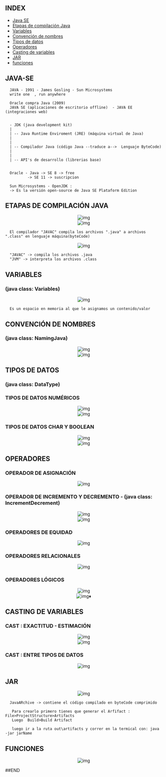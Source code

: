 ## INDEX
- [Java SE](#JAVA-SE)
- [Etapas de compilación Java](#etapas-de-compilación-java)
- [Variables](#VARIABLES)
- [Convención de nombres](#convención-de-nombres)
- [Tipos de datos](#tipos-de-datos)
- [Operadores](#operadores)
- [Casting de variables](#casting-de-variables)
- [JAR](#jar)
- [funciones](#funciones)


## JAVA-SE

      JAVA - 1991 - James Gosling - Sun Microsystems
      write one  , run anywhere

      Oracle compra Java (2009)
      JAVA SE (aplicaciones de escritorio offline)  - JAVA EE (integraciones web)


      - JDK (java development kit)
      |
      | -- Java Runtime Enviroment (JRE) (máquina virtual de Java)
      |
      |
      | -- Compilador Java (código Java --traduce a-->  Lenguaje ByteCode)
      |
      |
      | -- API's de desarrollo (librerias base)


      Oracle - Java -> SE 8 -> free
              -> SE 11 -> suscripcion

      Sun Microsystems - OpenJDK :
      -> Es la versión open-source de Java SE Plataform Edition
      
## ETAPAS DE COMPILACIÓN JAVA
<div align="center">
    <img src="./md/etapas-java.jpg" alt="img">
</div>
 
 <div align="center">
    <img src="md/etapas-javac.jpg" alt="img">
</div>

      El compilador "JAVAC" compila los archivos ".java" a archivos ".class" en lenguaje máquina(byteCode)

<div align="center">
    <img src="md/naturaleza-java.jpg" alt="img">
</div>

      "JAVAC" -> compila los archivos .java
      "JVM" -> interpreta los archivos .class

## VARIABLES
### (java class: Variables)
<div align="center">
    <img src="md/variable.jpg" alt="img">
</div>

      Es un espacio en memoria al que le asignamos un contenido/valor

## CONVENCIÓN DE NOMBRES
### (java class: NamingJava)
<div align="center">
    <img src="md/convencion-nombres.jpg" alt="img">
</div>
<div align="center">
    <img src="md/convencion-nombres-ii.jpg" alt="img">
</div> 

## TIPOS DE DATOS
### (java class: DataType)
### TIPOS DE DATOS NUMÉRICOS
<div align="center">
    <img src="md/tipos-datos-numericos.jpg" alt="img">
</div>

<div align="center">
    <img src="md/tipos-datos-numericos-ii.jpg" alt="img">
</div>

### TIPOS DE DATOS CHAR Y BOOLEAN
<div align="center">
    <img src="md/tipo-datos-char.jpg" alt="img">
</div>
<div align="center">
    <img src="md/tipo-datos-booleanos.jpg" alt="img">
</div>

## OPERADORES
### OPERADOR DE ASIGNACIÓN
<div align="center">
    <img src="md/operador-asignacion.jpg" alt="img">
</div>

### OPERADOR DE INCREMENTO Y DECREMENTO - (java class: IncrementDecrement)
<div align="center">
    <img src="md/operador-increm-decrem.jpg" alt="img">
</div>
<div align="center">
    <img src="md/operador-increm-decrem-pos-pre.jpg" alt="img">
</div>

### OPERADORES DE EQUIDAD
<div align="center">
    <img src="md/operador-equidad.jpg" alt="img">
</div>

### OPERADORES RELACIONALES
<div align="center">
    <img src="md/operador-relacional.jpg" alt="img">
</div>

### OPERADORES LÓGICOS
<div align="center">
    <img src="md/operador-logico.jpg" alt="img">
</div>
<div align="center">
    <img src="md/operador-logico-ii.jpg" alt="img">♦
</div>

## CASTING DE VARIABLES
### CAST : EXACTITUD - ESTIMACIÓN 
<div align="center">
    <img src="md/casteo-de-variables.jpg" alt="img">
</div>
<div align="center">
    <img src="md/cast-int.jpg" alt="img">
</div>

### CAST : ENTRE TIPOS DE DATOS
<div align="center">
    <img src="md/cast-tipos-datos.jpg" alt="img">
</div>

## JAR
<div align="center">
    <img src="md/jar.jpg" alt="img">
</div>

      JavaARchive -> contiene el código compilado en byteCode comprimido
      
       Para crearlo primero tienes que generar el Arfifact : File>ProjectStructure>Artifacts
       Luego  Build>Build Artifact
       
       luego ir a la ruta out\artifacts y correr en la termical con: java -jar jarName

## FUNCIONES
<div align="center">
    <img src="md/funciones.jpg" alt="img">
</div>

##END